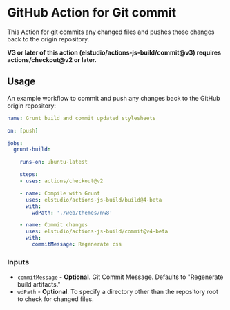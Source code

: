 # GitHub Action for Git commit

This Action for git commits any changed files and pushes those changes back to the origin repository.

**V3 or later of this action (elstudio/actions-js-build/commit@v3) requires actions/checkout@v2 or later.**

## Usage

An example workflow to commit and push any changes back to the GitHub origin repository:


```yaml
name: Grunt build and commit updated stylesheets

on: [push]

jobs:
  grunt-build:

    runs-on: ubuntu-latest

    steps:
    - uses: actions/checkout@v2

    - name: Compile with Grunt
      uses: elstudio/actions-js-build/build@4-beta
      with:
        wdPath: './web/themes/nw8'

    - name: Commit changes
      uses: elstudio/actions-js-build/commit@v4-beta
      with:
        commitMessage: Regenerate css 
```

### Inputs 

* `commitMessage` - **Optional**. Git Commit Message. Defaults to "Regenerate build artifacts."
* `wdPath` - **Optional**. To specify a directory other than the repository root to check for changed files.

